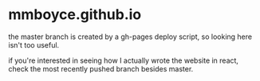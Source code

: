 # mmboyce.github.io

the master branch is created by a gh-pages deploy script, so looking here isn't too useful.

if you're interested in seeing how I actually wrote the website in react, check the most recently pushed branch besides master.
